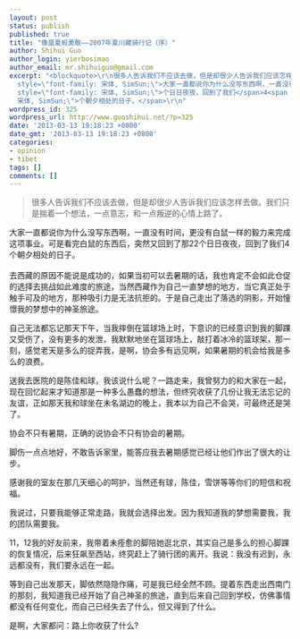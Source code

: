 ```yaml
---
layout: post
status: publish
published: true
title: "像盛夏般勇敢——2007年夏川藏骑行记（序）"
author: Shihui Guo
author_login: yierbosimao
author_email: mr.shihuiguo@gmail.com
excerpt: "<blockquote>\r\n很多人告诉我们不应该去做，但是却很少人告诉我们应该怎样去做。我们只是揣着一个想法，一点意志，和一点叛逆的心情上路了。\r\n</blockquote>\r\n\r\n<span
  style=\"font-family: 宋体, SimSun;\">大家一直都说你为什么没写东西啊，一直没有时间，更没有白鼠一样的毅力来完成这项事业。可是看完白鼠的东西后，突然又回到了那</span>22<span
  style=\"font-family: 宋体, SimSun;\">个日日夜夜，回到了我们</span>4<span style=\"font-family:
  宋体, SimSun;\">个朝夕相处的日子。</span>\r\n"
wordpress_id: 325
wordpress_url: http://www.guoshihui.net/?p=325
date: '2013-03-13 19:18:23 +0800'
date_gmt: '2013-03-13 19:18:23 +0800'
categories: 
- opinion
- tibet
tags: []
comments: []
---
```

<blockquote>
很多人告诉我们不应该去做，但是却很少人告诉我们应该怎样去做。我们只是揣着一个想法，一点意志，和一点叛逆的心情上路了。
</p></blockquote>
<p><span style="font-family: 宋体, SimSun;">大家一直都说你为什么没写东西啊，一直没有时间，更没有白鼠一样的毅力来完成这项事业。可是看完白鼠的东西后，突然又回到了那</span>22<span style="font-family: 宋体, SimSun;">个日日夜夜，回到了我们</span>4<span style="font-family: 宋体, SimSun;">个朝夕相处的日子。</span><br />
<a id="more"></a><a id="more-325"></a><br />
<span style="font-family: 宋体, SimSun;">去西藏的原因不能说是成功的，如果当初可以去暑期的话，我也肯定不会如此仓促的选择去挑战如此难度的旅途，当然西藏作为自己一直梦想的地方，当它真正处于触手可及的地方，那种吸引力是无法抗拒的。于是自己走出了落选的阴影，开始憧憬我的梦想中的神圣旅途。</span></p>
<p><span style="font-family: 宋体, SimSun;">自己无法都忘记那天下午，当我摔倒在篮球场上时，下意识的已经意识到我的脚踝又受伤了，没有更多的发泄，我默默地坐在篮球场上，敲打着冰冷的篮球架，那一刻，感觉老天是多么的捉弄我，是啊，协会多有远见啊，如果暑期的机会给我是多么的浪费。</span></p>
<p><span style="font-family: 宋体, SimSun;">送我去医院的是陈佳和球，我该说什么呢？一路走来，我曾努力的和大家在一起，现在回忆起来才知道那是一种多么愚蠢的想法，但终究收获了几份让我无法忘记的友谊，正如那天我和球坐在未名湖边的晚上，我本以为自己不会哭，可最终还是哭了。</span></p>
<p><span style="font-family: 宋体, SimSun;">协会不只有暑期，正确的说协会不只有协会的暑期。</span></p>
<p><span style="font-family: 宋体, SimSun;">脚伤一点点地好，不敢告诉家里，能答应我去暑期感觉已经让他们作出了很大的让步。</span></p>
<p><span style="font-family: 宋体, SimSun;">感谢我的室友在那几天细心的呵护，当然还有球，陈佳，雪饼等等你们的短信和祝福。</span></p>
<p><span style="font-family: 宋体, SimSun;">我说过，只要我能够正常走路，我就会选择出发。因为我知道我的梦想需要我，我的团队需要我。</span></p>
<p>11<span style="font-family: 宋体, SimSun;">，</span>12<span style="font-family: 宋体, SimSun;">我的好友前来，我带着未痊愈的脚陪她逛北京，其实自己是多么的担心脚踝的恢复情况，后来狂飙至西站，终究赶上了骑行团的离开。我说：我没有迟到，永远都没有，我们要永远在一起。</span></p>
<p><span style="font-family: 宋体, SimSun;">等到自己出发那天，脚依然隐隐作痛，可是我已经全然不顾。提着东西走出西南门的那刻，我知道我已经开始了自己神圣的旅途，直到后来自己回到学校，仿佛事情都没有任何变化，而自己已经失去了什么，但又得到了什么。</span></p>
<p><span style="font-family: 宋体, SimSun;">是啊，大家都问：路上你收获了什么</span>?</p>
